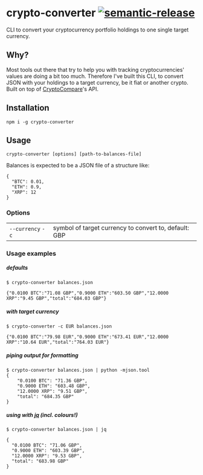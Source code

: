 # crypto-converter [![semantic-release](https://img.shields.io/badge/%20%20%F0%9F%93%A6%F0%9F%9A%80-semantic--release-e10079.svg)](https://github.com/semantic-release/semantic-release)
CLI to convert your cryptocurrency portfolio holdings to one single target currency.

## Why?

Most tools out there that try to help you with tracking cryptocurrencies' values are doing a bit too much. 
Therefore I've built this CLI, to convert JSON with your holdings to a target currency, be it fiat or another crypto.
Built on top of [CryptoCompare](http://cryptocompare.com)'s API.

## Installation
```
npm i -g crypto-converter
```

## Usage

```
crypto-converter [options] [path-to-balances-file]
```

Balances is expected to be a JSON file of a structure like:
```
{
  "BTC": 0.01,
  "ETH": 0.9,
  "XRP": 12
}
```

### Options
<table>
    <tr>
        <td><code>--currency</code>
            <code>-c</code></td>
        <td>
            symbol of target currency to convert to, default: GBP
        </td>
    </tr>
</table>

### Usage examples

##### defaults

```
$ crypto-converter balances.json

{"0.0100 BTC":"71.08 GBP","0.9000 ETH":"603.50 GBP","12.0000 XRP":"9.45 GBP","total":"684.03 GBP"}
```

##### with target currency
```
$ crypto-converter -c EUR balances.json

{"0.0100 BTC":"79.98 EUR","0.9000 ETH":"673.41 EUR","12.0000 XRP":"10.64 EUR","total":"764.03 EUR"}
```

##### piping output for formatting
```
$ crypto-converter balances.json | python -mjson.tool
{
    "0.0100 BTC": "71.36 GBP",
    "0.9000 ETH": "603.48 GBP",
    "12.0000 XRP": "9.51 GBP",
    "total": "684.35 GBP"
}
```

##### using with [jq](https://stedolan.github.io/jq/) (incl. colours!)
```
$ crypto-converter balances.json | jq

{
  "0.0100 BTC": "71.06 GBP",
  "0.9000 ETH": "603.39 GBP",
  "12.0000 XRP": "9.53 GBP",
  "total": "683.98 GBP"
}
```

